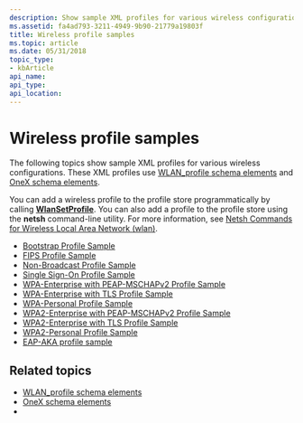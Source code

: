 ```yaml
---
description: Show sample XML profiles for various wireless configurations.
ms.assetid: fa4ad793-3211-4949-9b90-21779a19803f
title: Wireless profile samples
ms.topic: article
ms.date: 05/31/2018
topic_type: 
- kbArticle
api_name: 
api_type: 
api_location: 
---
```


# Wireless profile samples

The following topics show sample XML profiles for various wireless configurations. These XML profiles use [WLAN\_profile schema elements](wlan-profileschema-elements.md) and [OneX schema elements](onexschema-elements.md).

You can add a wireless profile to the profile store programmatically by calling [**WlanSetProfile**](/windows/desktop/api/wlanapi/nf-wlanapi-wlansetprofile). You can also add a profile to the profile store using the **netsh** command-line utility. For more information, see [Netsh Commands for Wireless Local Area Network (wlan)](/previous-versions/windows/it-pro/windows-server-2008-R2-and-2008/cc755301(v=ws.10)).

-   [Bootstrap Profile Sample](bootstrap-profile-sample.md)
-   [FIPS Profile Sample](fips-profile-sample.md)
-   [Non-Broadcast Profile Sample](non-broadcast-profile-sample.md)
-   [Single Sign-On Profile Sample](single-sign-on-profile-sample.md)
-   [WPA-Enterprise with PEAP-MSCHAPv2 Profile Sample](wpa-enterprise-with-peap-mschapv2-profile-sample.md)
-   [WPA-Enterprise with TLS Profile Sample](wpa-enterprise-with-tls-profile-sample.md)
-   [WPA-Personal Profile Sample](wpa-personal-profile-sample.md)
-   [WPA2-Enterprise with PEAP-MSCHAPv2 Profile Sample](wpa2-enterprise-with-peap-mschapv2-profile-sample.md)
-   [WPA2-Enterprise with TLS Profile Sample](wpa2-enterprise-with-tls-profile-sample.md)
-   [WPA2-Personal Profile Sample](wpa2-personal-profile-sample.md)
-   [EAP-AKA profile sample](eap-aka-profile-sample.md)

## Related topics

* [WLAN_profile schema elements](wlan-profileschema-elements.md)
* [OneX schema elements](onexschema-elements.md)
* 
